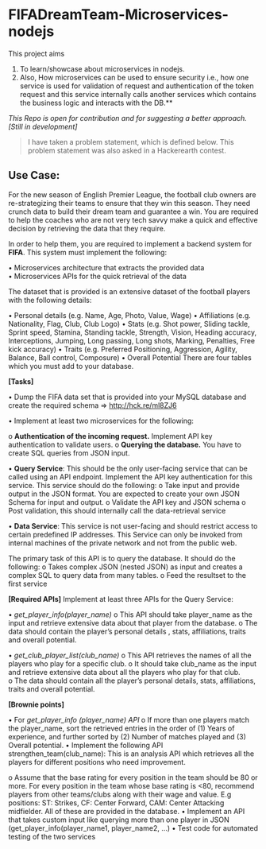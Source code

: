 # FIFADreamTeam-Microservices-nodejs


This project aims

1. To learn/showcase about microservices in nodejs.
2. Also, How microservices can be used to ensure security i.e., how one service is used for validation of request and authentication of the token request and this service internally calls another services which contains the business logic and interacts with the DB.**

*This Repo is open for contribution and for suggesting a better approach. [Still in development]*

> I have taken a problem statement, which is defined below. This problem statement was also asked in a Hackerearth contest.

## Use Case:
For the new season of English Premier League, the football club owners are re-strategizing their teams to ensure that they win this season. They need crunch data to build their dream team and guarantee a win. You are required to help the coaches who are not very tech savvy make a quick and effective decision by retrieving the data that they require.

In order to help them, you are required to implement a backend system for **FIFA**. This system must implement the following:

•	Microservices architecture that extracts the provided data  
•	Microservices APIs for the quick retrieval of the data

The dataset that is provided is an extensive dataset of the football players with the following details:

•	Personal details (e.g. Name, Age, Photo,  Value, Wage)
•	Affiliations (e.g. Nationality, Flag, Club, Club Logo)
•	Stats (e.g. Shot power, Sliding tackle, Sprint speed, Stamina, Standing tackle, Strength, Vision, Heading accuracy, Interceptions, Jumping, Long passing, Long shots, Marking, Penalties,  Free kick accuracy)
•	Traits (e.g. Preferred Positioning, Aggression, Agility, Balance, Ball control, Composure)
•	Overall Potential
There are four tables which you must add to your database.
 
**[Tasks]**

•	Dump the FIFA data set that is provided into your MySQL database and create the required schema => http://hck.re/ml8ZJ6

•	Implement at least two microservices for the following:

o	**Authentication of the incoming request.** Implement API key authentication to validate users.
o	**Querying the database.** You have to create SQL queries from JSON input.

•	**Query Service**: This should be the only user-facing service that can be called using an API endpoint. Implement the API key authentication for this service. This service should do the following:
o	Take input and provide output in the JSON format. You are expected to create your own JSON Schema for input and output.
o	Validate the API key and JSON schema
o	Post validation, this should internally call the data-retrieval service

•	**Data Service**: This service is not user-facing and should restrict access to certain predefined IP addresses. This Service can only be invoked from internal machines of the private network and not from the public web. 

The primary task of this API is to query the database. It should do the following:
o	Takes complex JSON (nested JSON) as input and creates a complex SQL to query data from many tables.
o	Feed the resultset to the first service

**[Required APIs]**
Implement at least three APIs for the Query Service:

•	*get_player_info(player_name)*
o	This API should take player_name as the input and retrieve extensive data about that player from the database.
o	The data should contain the player’s personal details , stats, affiliations, traits  and overall potential.

•	*get_club_player_list(club_name)*
o	This API retrieves the names of all the players who play for a specific club.
o	It should take club_name as the input and retrieve extensive data about all the players who play for that club.  
o	The data should contain all the player’s personal details, stats, affiliations, traits and overall potential.
 
**[Brownie points]**

•	For *get_player_info (player_name) API*
o	If more than one players match the player_name, sort the retrieved entries in the order of (1) Years of experience, and further sorted by (2) Number of matches played and (3) Overall potential.
•	Implement the following API
strengthen_team(club_name): This is an analysis API which retrieves all the players for different positions who need improvement.

o	Assume that the base rating for every position in the team should be 80 or more. For every position in the team whose base rating is <80, recommend players from other teams/clubs along with their wage and value. E.g positions: ST: Strikes, CF: Center Forward, CAM: Center Attacking midfielder. All of these are provided in the database.
•	Implement an API that takes custom input like querying more than one player in JSON (get_player_info(player_name1, player_name2, ...)
•	Test code for automated testing of the two services

